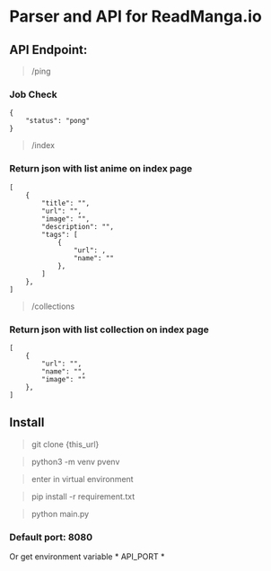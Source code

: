 # Parser and API for ReadManga.io

## API Endpoint: 

> /ping
### Job Check

```
{
    "status": "pong"
}
```

> /index
### Return json with list anime on index page 

```
[
    {
        "title": "",
        "url": "",
        "image": "",
        "description": "",
        "tags": [
            {
                "url": ,
                "name": ""
            },
        ]
    },
]
```

> /collections
### Return json with list collection on index page 

```
[
    {
        "url": "",
        "name": "",
        "image": ""
    },
]
```

## Install

> git clone {this_url}

> python3 -m venv pvenv

> enter in virtual environment

> pip install -r requirement.txt

> python main.py

### Default port: 8080

Or get environment variable * API_PORT *